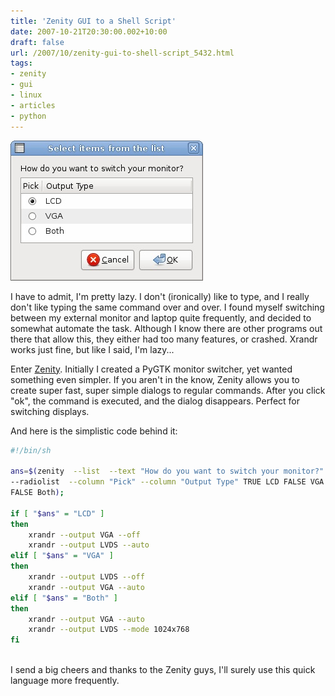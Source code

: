 ```yaml
---
title: 'Zenity GUI to a Shell Script'
date: 2007-10-21T20:30:00.002+10:00
draft: false
url: /2007/10/zenity-gui-to-shell-script_5432.html
tags: 
- zenity
- gui
- linux
- articles
- python
---
```


  
[![](zenityss.jpg)](zenityss.jpg)  
  

I have to admit, I'm pretty lazy. I don't (ironically) like to type, and I really don't like typing the same command over and over. I found myself switching between my external monitor and laptop quite frequently, and decided to somewhat automate the task. Although I know there are other programs out there that allow this, they either had too many features, or crashed. Xrandr works just fine, but like I said, I'm lazy...

Enter [Zenity](http://live.gnome.org/Zenity). Initially I created a PyGTK monitor switcher, yet wanted something even simpler. If you aren't in the know, Zenity allows you to create super fast, super simple dialogs to regular commands. After you click "ok", the command is executed, and the dialog disappears. Perfect for switching displays.

And here is the simplistic code behind it:

```bash
#!/bin/sh

ans=$(zenity  --list  --text "How do you want to switch your monitor?" \\
--radiolist  --column "Pick" --column "Output Type" TRUE LCD FALSE VGA \\
FALSE Both);

if [ "$ans" = "LCD" ]
then
    xrandr --output VGA --off
    xrandr --output LVDS --auto
elif [ "$ans" = "VGA" ]
then
    xrandr --output LVDS --off
    xrandr --output VGA --auto
elif [ "$ans" = "Both" ]
then
    xrandr --output VGA --auto
    xrandr --output LVDS --mode 1024x768
fi



```  
  

I send a big cheers and thanks to the Zenity guys, I'll surely use this quick language more frequently.